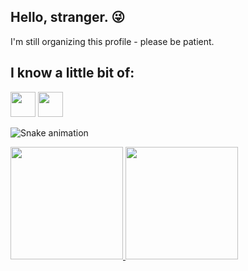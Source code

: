 ## Hello, stranger. :stuck_out_tongue_winking_eye:

I'm still organizing this profile - please be patient.


## I know a little bit of:

<img src="https://cdn.jsdelivr.net/gh/devicons/devicon/icons/r/r-original.svg" width="40" height="40"/>   <img src="https://cdn.jsdelivr.net/gh/devicons/devicon/icons/rstudio/rstudio-original.svg" width="40" height="40"/>





![Snake animation](https://github.com/gcgiudicelli/gcgiudicelli/blob/output/github-contribution-grid-snake.svg)

<div>
<a href="https://github.com/gcgiudicelli">
<img height="180em" src="https://github-readme-stats.vercel.app/api/top-langs/?username=gcgiudicelli&layout=compact&langs_count=7&theme=aura"/>
<img height="180em" src="https://github-readme-stats.vercel.app/api?username=gcgiudicelli&show_icons=true&theme=aura&include_all_commits=true&count_private=true"/>
</div>

<!--

HOW TO CREATE A README FILE: https://www.alura.com.br/artigos/como-criar-um-readme-para-seu-perfil-github?gclid=Cj0KCQjwn9CgBhDjARIsAD15h0BftHMQIJNKiofVvJ0JjiBz-AoUIpuG1o4YqX2O5jBF2QII6RQHaUEaAgMsEALw_wcB
GITHUB EMOJIS: https://github.com/hideraldus13/github-emoji

**gcgiudicelli/gcgiudicelli** is a ✨ _special_ ✨ repository because its `README.md` (this file) appears on your GitHub profile.

Here are some ideas to get you started:

- 🔭 I’m currently working on ...
- 🌱 I’m currently learning ...
- 👯 I’m looking to collaborate on ...
- 🤔 I’m looking for help with ...
- 💬 Ask me about ...
- 📫 How to reach me: ...
- 😄 Pronouns: ...
- ⚡ Fun fact: ...
-->

